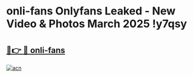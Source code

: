 # onli-fans Onlyfans Leaked - New Video & Photos March 2025 !y7qsy

# <h2><a href="https://muij1w.iuczelnia.edu.pl?title=onli-fans&ref=y7qsy">🔗👉 🔴 onli-fans</a></h2>

[![acn](https://github.com/user-attachments/assets/0f9c940e-d8b0-45ae-aac7-cd30a18b3e1c)](https://muij1w.iuczelnia.edu.pl?title=onli-fans&ref=y7qsy)

